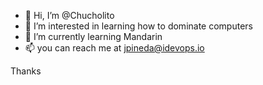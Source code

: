 - 👋 Hi, I’m @Chucholito
- 👀 I’m interested in learning how to dominate computers
- 🌱 I’m currently learning Mandarin
- 📫 you can reach me at jpineda@idevops.io

Thanks

